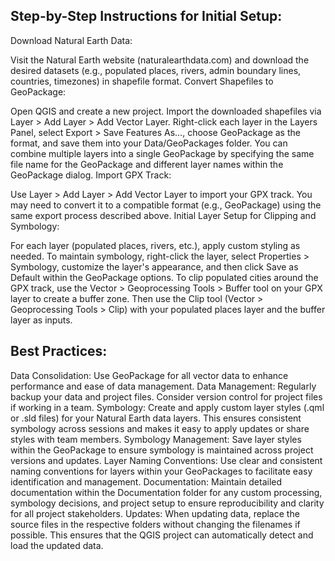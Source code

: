 ## Step-by-Step Instructions for Initial Setup:

Download Natural Earth Data:

Visit the Natural Earth website (naturalearthdata.com) and download the desired datasets (e.g., populated places, rivers, admin boundary lines, countries, timezones) in shapefile format.
Convert Shapefiles to GeoPackage:

Open QGIS and create a new project.
Import the downloaded shapefiles via Layer > Add Layer > Add Vector Layer.
Right-click each layer in the Layers Panel, select Export > Save Features As…, choose GeoPackage as the format, and save them into your Data/GeoPackages folder. You can combine multiple layers into a single GeoPackage by specifying the same file name for the GeoPackage and different layer names within the GeoPackage dialog.
Import GPX Track:

Use Layer > Add Layer > Add Vector Layer to import your GPX track. You may need to convert it to a compatible format (e.g., GeoPackage) using the same export process described above.
Initial Layer Setup for Clipping and Symbology:

For each layer (populated places, rivers, etc.), apply custom styling as needed.
To maintain symbology, right-click the layer, select Properties > Symbology, customize the layer's appearance, and then click Save as Default within the GeoPackage options.
To clip populated cities around the GPX track, use the Vector > Geoprocessing Tools > Buffer tool on your GPX layer to create a buffer zone. Then use the Clip tool (Vector > Geoprocessing Tools > Clip) with your populated places layer and the buffer layer as inputs.

## Best Practices:

Data Consolidation: Use GeoPackage for all vector data to enhance performance and ease of data management.
Data Management: Regularly backup your data and project files. Consider version control for project files if working in a team.
Symbology: Create and apply custom layer styles (.qml or .sld files) for your Natural Earth data layers. This ensures consistent symbology across sessions and makes it easy to apply updates or share styles with team members.
Symbology Management: Save layer styles within the GeoPackage to ensure symbology is maintained across project versions and updates.
Layer Naming Conventions: Use clear and consistent naming conventions for layers within your GeoPackages to facilitate easy identification and management.
Documentation: Maintain detailed documentation within the Documentation folder for any custom processing, symbology decisions, and project setup to ensure reproducibility and clarity for all project stakeholders.
Updates: When updating data, replace the source files in the respective folders without changing the filenames if possible. This ensures that the QGIS project can automatically detect and load the updated data.
